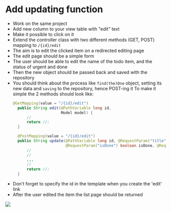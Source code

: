 # Add updating function

- Work on the same project
- Add new column to your view table with "edit" text
- Make it possible to click on it
- Extend the controller class with two different methods (GET, POST) mapping to `/{id}/edit`
- The aim is to edit the clicked item on a redirected editing page
- The edit page should be a simple form
- The user should be able to edit the name of the todo item, and the status of urgent and done
- Then the new object should be passed back and saved with the repository
- You should think about the process like `find(the)One` object, setting its new data and `saving` to the repository, hence POST-ing it
To make it simple the 2 methods should look like:
  ```java
  @GetMapping(value = "/{id}/edit")
    public String edit(@PathVariable long id,
                       Model model) {
        //
        return //;
    }

    @PostMapping(value = "/{id}/edit")
    public String update(@PathVariable long id, @RequestParam("title") String title,
                         @RequestParam("isDone") boolean isDone, @RequestParam("isUrgent") boolean isUrgent) {
        //
        //
        ...
        //
        return //;
    }
    ```
- Don't forget to specify the id in the template when you create the 'edit' link
- After the user edited the item the list page should be returned

<img src="../assets/EditTodos.PNG">
